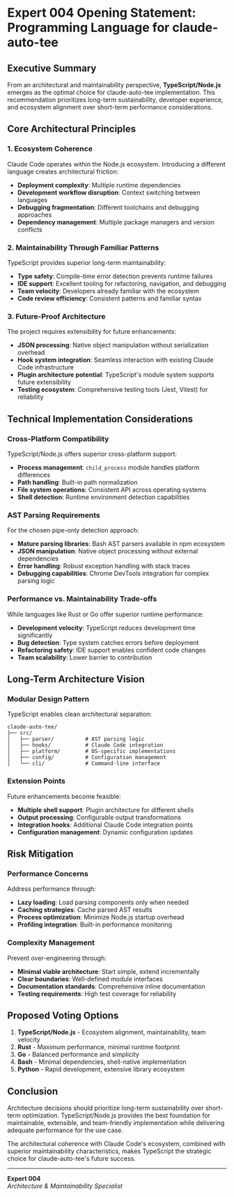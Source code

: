 # Expert 004 Opening Statement: Programming Language for claude-auto-tee

## Executive Summary

From an architectural and maintainability perspective, **TypeScript/Node.js** emerges as the optimal choice for claude-auto-tee implementation. This recommendation prioritizes long-term sustainability, developer experience, and ecosystem alignment over short-term performance considerations.

## Core Architectural Principles

### 1. Ecosystem Coherence
Claude Code operates within the Node.js ecosystem. Introducing a different language creates architectural friction:
- **Deployment complexity**: Multiple runtime dependencies
- **Development workflow disruption**: Context switching between languages
- **Debugging fragmentation**: Different toolchains and debugging approaches
- **Dependency management**: Multiple package managers and version conflicts

### 2. Maintainability Through Familiar Patterns
TypeScript provides superior long-term maintainability:
- **Type safety**: Compile-time error detection prevents runtime failures
- **IDE support**: Excellent tooling for refactoring, navigation, and debugging
- **Team velocity**: Developers already familiar with the ecosystem
- **Code review efficiency**: Consistent patterns and familiar syntax

### 3. Future-Proof Architecture
The project requires extensibility for future enhancements:
- **JSON processing**: Native object manipulation without serialization overhead
- **Hook system integration**: Seamless interaction with existing Claude Code infrastructure
- **Plugin architecture potential**: TypeScript's module system supports future extensibility
- **Testing ecosystem**: Comprehensive testing tools (Jest, Vitest) for reliability

## Technical Implementation Considerations

### Cross-Platform Compatibility
TypeScript/Node.js offers superior cross-platform support:
- **Process management**: `child_process` module handles platform differences
- **Path handling**: Built-in path normalization
- **File system operations**: Consistent API across operating systems
- **Shell detection**: Runtime environment detection capabilities

### AST Parsing Requirements
For the chosen pipe-only detection approach:
- **Mature parsing libraries**: Bash AST parsers available in npm ecosystem
- **JSON manipulation**: Native object processing without external dependencies
- **Error handling**: Robust exception handling with stack traces
- **Debugging capabilities**: Chrome DevTools integration for complex parsing logic

### Performance vs. Maintainability Trade-offs
While languages like Rust or Go offer superior runtime performance:
- **Development velocity**: TypeScript reduces development time significantly
- **Bug detection**: Type system catches errors before deployment
- **Refactoring safety**: IDE support enables confident code changes
- **Team scalability**: Lower barrier to contribution

## Long-Term Architecture Vision

### Modular Design Pattern
TypeScript enables clean architectural separation:
```
claude-auto-tee/
├── src/
│   ├── parser/          # AST parsing logic
│   ├── hooks/           # Claude Code integration
│   ├── platform/        # OS-specific implementations
│   ├── config/          # Configuration management
│   └── cli/             # Command-line interface
```

### Extension Points
Future enhancements become feasible:
- **Multiple shell support**: Plugin architecture for different shells
- **Output processing**: Configurable output transformations
- **Integration hooks**: Additional Claude Code integration points
- **Configuration management**: Dynamic configuration updates

## Risk Mitigation

### Performance Concerns
Address performance through:
- **Lazy loading**: Load parsing components only when needed
- **Caching strategies**: Cache parsed AST results
- **Process optimization**: Minimize Node.js startup overhead
- **Profiling integration**: Built-in performance monitoring

### Complexity Management
Prevent over-engineering through:
- **Minimal viable architecture**: Start simple, extend incrementally
- **Clear boundaries**: Well-defined module interfaces
- **Documentation standards**: Comprehensive inline documentation
- **Testing requirements**: High test coverage for reliability

## Proposed Voting Options

1. **TypeScript/Node.js** - Ecosystem alignment, maintainability, team velocity
2. **Rust** - Maximum performance, minimal runtime footprint
3. **Go** - Balanced performance and simplicity
4. **Bash** - Minimal dependencies, shell-native implementation
5. **Python** - Rapid development, extensive library ecosystem

## Conclusion

Architecture decisions should prioritize long-term sustainability over short-term optimization. TypeScript/Node.js provides the best foundation for maintainable, extensible, and team-friendly implementation while delivering adequate performance for the use case.

The architectural coherence with Claude Code's ecosystem, combined with superior maintainability characteristics, makes TypeScript the strategic choice for claude-auto-tee's future success.

---

**Expert 004**  
*Architecture & Maintainability Specialist*